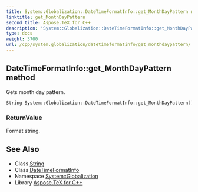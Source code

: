 ```yaml
---
title: System::Globalization::DateTimeFormatInfo::get_MonthDayPattern method
linktitle: get_MonthDayPattern
second_title: Aspose.TeX for C++
description: 'System::Globalization::DateTimeFormatInfo::get_MonthDayPattern method. Gets month day pattern in C++.'
type: docs
weight: 3700
url: /cpp/system.globalization/datetimeformatinfo/get_monthdaypattern/
---
```

## DateTimeFormatInfo::get_MonthDayPattern method


Gets month day pattern.

```cpp
String System::Globalization::DateTimeFormatInfo::get_MonthDayPattern() const
```


### ReturnValue

Format string.

## See Also

* Class [String](../../../system/string/)
* Class [DateTimeFormatInfo](../)
* Namespace [System::Globalization](../../)
* Library [Aspose.TeX for C++](../../../)

